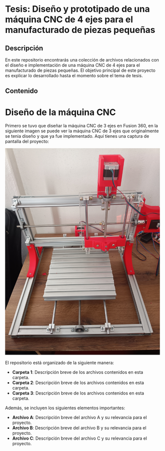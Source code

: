 # Tesis: Diseño y prototipado de una máquina CNC de 4 ejes para el manufacturado de piezas pequeñas

## Descripción

En este repositorio encontrarás una colección de archivos relacionados con el diseño e implementación de una máquina CNC de 4 ejes para el manufacturado de piezas pequeñas. El objetivo principal de este proyecto es explicar lo desarrollado hasta el momento sobre el tema de tesis.

## Contenido

# Diseño de la máquina CNC
Primero se tuvo que diseñar la máquina CNC de 3 ejes en Fusion 360, en la siguiente imagen se puede ver la máquina CNC de 3 ejes que originalmente se tenia diseño y que ya fue implementado.
Aquí tienes una captura de pantalla del proyecto:

![Texto alternativo](cncPropia.jpg)

El repositorio está organizado de la siguiente manera:

- **Carpeta 1**: Descripción breve de los archivos contenidos en esta carpeta.
- **Carpeta 2**: Descripción breve de los archivos contenidos en esta carpeta.
- **Carpeta 3**: Descripción breve de los archivos contenidos en esta carpeta.

Además, se incluyen los siguientes elementos importantes:

- **Archivo A**: Descripción breve del archivo A y su relevancia para el proyecto.
- **Archivo B**: Descripción breve del archivo B y su relevancia para el proyecto.
- **Archivo C**: Descripción breve del archivo C y su relevancia para el proyecto.
